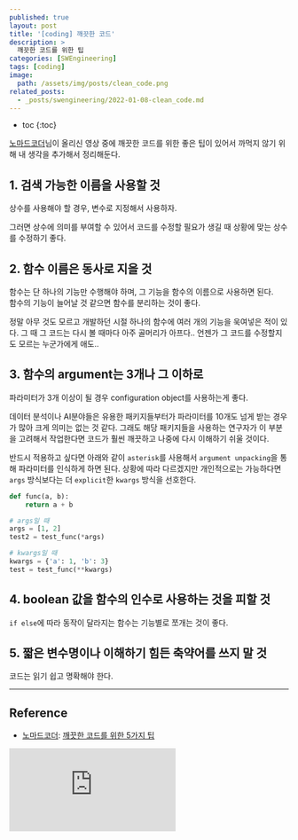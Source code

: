 ```yaml
---
published: true
layout: post
title: '[coding] 깨끗한 코드'
description: >
  깨끗한 코드를 위한 팁
categories: [SWEngineering]
tags: [coding]
image:
  path: /assets/img/posts/clean_code.png
related_posts:
  - _posts/swengineering/2022-01-08-clean_code.md
---
```

* toc
{:toc}

[노마드코더](https://www.youtube.com/c/%EB%85%B8%EB%A7%88%EB%93%9C%EC%BD%94%EB%8D%94NomadCoders)님이 올리신 영상 중에 깨끗한 코드를 위한 좋은 팁이 있어서 까먹지 않기 위해 내 생각을 추가해서 정리해둔다.  

## 1. 검색 가능한 이름을 사용할 것

상수를 사용해야 할 경우, 변수로 지정해서 사용하자.  

그러면 상수에 의미를 부여할 수 있어서 코드를 수정할 필요가 생길 때 상황에 맞는 상수를 수정하기 좋다.  

## 2. 함수 이름은 동사로 지을 것

함수는 단 하나의 기능만 수행해야 하며, 그 기능을 함수의 이름으로 사용하면 된다.  
함수의 기능이 늘어날 것 같으면 함수를 분리하는 것이 좋다.  

정말 아무 것도 모르고 개발하던 시절 하나의 함수에 여러 개의 기능을 욱여넣은 적이 있다. 그 때 그 코드는 다시 볼 때마다 아주 골머리가 아프다.. 언젠가 그 코드를 수정할지도 모르는 누군가에게 애도..  

## 3. 함수의 argument는 3개나 그 이하로

파라미터가 3개 이상이 될 경우 configuration object를 사용하는게 좋다.  

데이터 분석이나 AI분야들은 유용한 패키지들부터가 파라미터를 10개도 넘게 받는 경우가 많아 크게 의미는 없는 것 같다. 그래도 해당 패키지들을 사용하는 연구자가 이 부분을 고려해서 작업한다면 코드가 훨씬 깨끗하고 나중에 다시 이해하기 쉬울 것이다.  

반드시 적용하고 싶다면 아래와 같이 `asterisk`를 사용해서 `argument unpacking`을 통해 파라미터를 인식하게 하면 된다. 상황에 따라 다르겠지만 개인적으로는 가능하다면 `args` 방식보다는 더 `explicit`한 `kwargs` 방식을 선호한다.  

```python
def func(a, b):
    return a + b

# args일 때
args = [1, 2]
test2 = test_func(*args)

# kwargs일 때
kwargs = {'a': 1, 'b': 3}
test = test_func(**kwargs)
```

## 4. boolean 값을 함수의 인수로 사용하는 것을 피할 것

`if else`에 따라 동작이 달라지는 함수는 기능별로 쪼개는 것이 좋다.  

## 5. 짧은 변수명이나 이해하기 힘든 축약어를 쓰지 말 것

코드는 읽기 쉽고 명확해야 한다.  

---
## Reference
- [노마드코더](https://www.youtube.com/channel/UCUpJs89fSBXNolQGOYKn0YQ): [깨끗한 코드를 위한 5가지 팁](https://youtu.be/Jz8Sx1XYb04)  
<iframe src="https://www.youtube.com/embed/Jz8Sx1XYb04" title="깨끗한 코드를 위한 5가지 팁" frameborder="0" allowfullscreen></iframe>